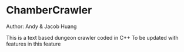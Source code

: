 ChamberCrawler
==============
Author: Andy & Jacob Huang

This is a text based dungeon crawler coded in C++
To be updated with features in this feature
